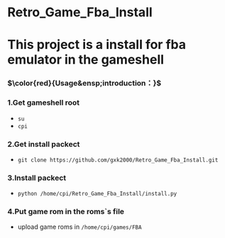 # Retro_Game_Fba_Install
#
# This project is a install for fba emulator in the gameshell


### $\color{red}{Usage&ensp;introduction：}$

### 1.Get gameshell root
- `su`
- `cpi`  

### 2.Get install packect
- `git clone https://github.com/gxk2000/Retro_Game_Fba_Install.git`    

### 3.Install packect
- `python /home/cpi/Retro_Game_Fba_Install/install.py`    

### 4.Put game rom in the roms`s file
- upload game roms in `/home/cpi/games/FBA`
